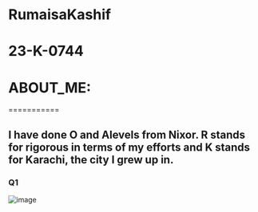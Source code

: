 # RumaisaKashif
# 23-K-0744
# ABOUT_ME:
===========
## I have done O and Alevels from Nixor. R stands for rigorous in terms of my efforts and K stands for Karachi, the city I grew up in.
### Q1
![image](https://github.com/RumaisaKashif/PfFall23/assets/142867414/82b76143-706a-4ed9-9bd0-3234ebf2cb3c)



